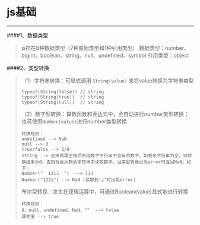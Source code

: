 # js基础

---
####1、数据类型
> js存在8种数据类型（7种原始类型和1种引用类型）
> 数据类型：number、bigint、boolean、string、null、undefined、symbol
> 引用类型：object

####2、类型转换
> （1）字符串转换：可显式调用 `String(value)` 来将value转换为字符串类型
> ```
> typeof(String(false)) // string
> typeof(String(true))  // string
> typeof(String(null))  // string
> ```
>
> （2）数字型转换：算数函数和表达式中，会自动进行number类型转换；也可使用`Number(value)`进行number类型转换
> ```
> 转换规则：
> undefined --> NaN
> null --> 0
> true/false --> 1/0
> string --> 去掉首尾空格后的纯数字字符串中含有的数字。如剩余字符串为空，则转换结果为0。否则将会从剩余字符串中读取数字。当类型转换出现error时返回NaN。如下：
> Number("  1213  ")  --> 123
> Number("123z") --> NaN (读取到‘z’时出现error)
> ```
>
> 布尔型转换：发生在逻辑运算中，可通过Boolean(value)显式地进行转换
> ```
> 转换规则：
> 0、null、undefined、NaN、""  --> false
> 其他值 --> true
> ```






